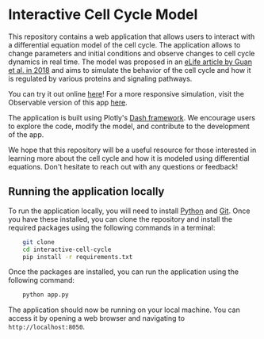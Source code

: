 # Interactive Cell Cycle Model
This repository contains a web application that allows users to interact with a differential equation model of the cell cycle. The application allows to change parameters and initial conditions and observe changes to cell cycle dynamics in real time. The model was proposed in an [eLife article by Guan et al. in 2018](https://elifesciences.org/articles/33549) and aims to simulate the behavior of the cell cycle and how it is regulated by various proteins and signaling pathways.

You can try it out online [here](https://interactive-cell-cycle.onrender.com/)! For a more responsive simulation, visit the Observable version of this app [here](https://observablehq.com/d/3ad2343ac1f69afb).

The application is built using Plotly's [Dash framework](https://plotly.com/dash/). We encourage users to explore the code, modify the model, and contribute to the development of the app.

We hope that this repository will be a useful resource for those interested in learning more about the cell cycle and how it is modeled using differential equations. Don't hesitate to reach out with any questions or feedback!

## Running the application locally
To run the application locally, you will need to install [Python](https://www.python.org/downloads/) and [Git](https://git-scm.com/downloads). Once you have these installed, you can clone the repository and install the required packages using the following commands in a terminal:
```bash
    git clone
    cd interactive-cell-cycle
    pip install -r requirements.txt
```
Once the packages are installed, you can run the application using the following command:
```bash
    python app.py
```
The application should now be running on your local machine. You can access it by opening a web browser and navigating to `http://localhost:8050`.
